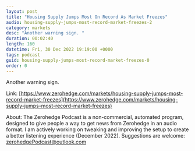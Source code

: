 ```yaml
---
layout: post
title: "Housing Supply Jumps Most On Record As Market Freezes"
audio: housing-supply-jumps-most-record-market-freezes-2
category: markets
desc: "Another warning sign. "
duration: 00:02:40
length: 160
datetime: Fri, 30 Dec 2022 19:19:00 +0000
tags: podcast
guid: housing-supply-jumps-most-record-market-freezes-0
order: 0
---
```

Another warning sign. 

Link: [https://www.zerohedge.com/markets/housing-supply-jumps-most-record-market-freezes](https://www.zerohedge.com/markets/housing-supply-jumps-most-record-market-freezes)

About: The Zerohedge Podcast is a non-commercial, automated program, designed to give people a way to get news from Zerohedge in an audio format.  I am actively working on tweaking and improving the setup to create a better listening experience (December 2022).  Suggestions are welcome: [zerohedgePodcast@outlook.com](mailto:zerohedgePodcast@outlook.com)